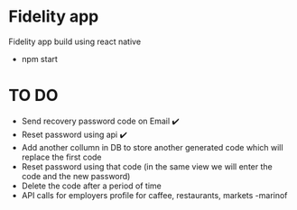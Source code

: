 # Fidelity app

Fidelity app build using react native

- npm start

# TO DO

- Send recovery password code on Email ✔️
- Reset password using api ✔️
- Add another collumn in DB to store another generated code which will replace the first code
- Reset password using that code (in the same view we will enter the code and the new password)
- Delete the code after a period of time
- API calls for employers profile for caffee, restaurants, markets
  -marinof
